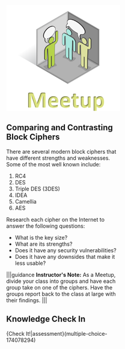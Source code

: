 <figure class="snippetimg" style="margin: 0 auto;width:60%">
  <img src=".guides/img/MeetIntro.PNG">

## Comparing and Contrasting Block Ciphers

There are several modern block ciphers that have different strengths and weaknesses.  Some of the most well known include: 

1. RC4
1. DES
1. Triple DES (3DES)
1. IDEA
1. Camellia
1. AES

Research each cipher on the Internet to answer the following questions:
- What is the key size?
- What are its strengths?
- Does it have any security vulnerabilities?
- Does it have any downsides that make it less usable?


|||guidance
**Instructor's Note:** As a Meetup, divide your class into groups and have each group take on one of the ciphers. Have the groups report back to the class at large with their findings.
|||

## Knowledge Check In

{Check It!|assessment}(multiple-choice-174078294)

